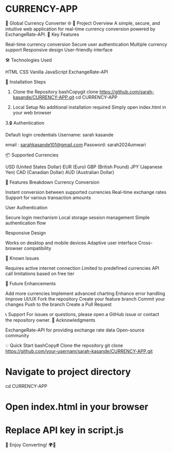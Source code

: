 # CURRENCY-APP

💱 Global Currency Converter 🌐
🚀 Project Overview
A simple, secure, and intuitive web application for real-time currency conversion powered by ExchangeRate-API.
🌟 Key Features

Real-time currency conversion
Secure user authentication
Multiple currency support
Responsive design
User-friendly interface

🛠 Technologies Used

HTML
CSS
Vanilla JavaScript
ExchangeRate-API


🔧 Installation Steps
1. Clone the Repository
bashCopygit clone https://github.com/sarah-kasande/CURRENCY-APP.git
cd CURRENCY-APP

2. Local Setup
No additional installation required
Simply open index.html in your web browser

3.🔒 Authentication

Default login credentials
Username: sarah kasande

email : sarahkasande101@gmail.com
Password: sarah2024umwari

📦 Supported Currencies

USD (United States Dollar)
EUR (Euro)
GBP (British Pound)
JPY (Japanese Yen)
CAD (Canadian Dollar)
AUD (Australian Dollar)

🌈 Features Breakdown
Currency Conversion

Instant conversion between supported currencies
Real-time exchange rates
Support for various transaction amounts

User Authentication

Secure login mechanism
Local storage session management
Simple authentication flow

Responsive Design

Works on desktop and mobile devices
Adaptive user interface
Cross-browser compatibility

🐛 Known Issues

Requires active internet connection
Limited to predefined currencies
API call limitations based on free tier

🚀 Future Enhancements

Add more currencies
Implement advanced charting
Enhance error handling
Improve UI/UX
Fork the repository
Create your feature branch
Commit your changes
Push to the branch
Create a Pull Request

📞 Support
For issues or questions, please open a GitHub issue or contact the repository owner.
🙏 Acknowledgments

ExchangeRate-API for providing exchange rate data
Open-source community

💡 Quick Start
bashCopy# Clone the repository
git clone https://github.com/your-usernam/sarah-kasande/CURRENCY-APP.git

# Navigate to project directory
cd CURRENCY-APP

# Open index.html in your browser
# Replace API key in script.js
🌟 Enjoy Converting! 🌍💱
